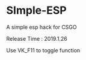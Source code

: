 # SImple-ESP
A simple esp hack for CSGO  

Release Time : 2019.1.26  

Use VK_F11 to toggle function  

